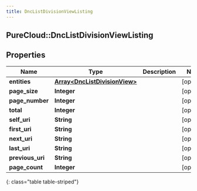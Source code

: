 ```yaml
---
title: DncListDivisionViewListing
---
```

## PureCloud::DncListDivisionViewListing

## Properties

|Name | Type | Description | Notes|
|------------ | ------------- | ------------- | -------------|
| **entities** | [**Array&lt;DncListDivisionView&gt;**](DncListDivisionView.html) |  | [optional] |
| **page_size** | **Integer** |  | [optional] |
| **page_number** | **Integer** |  | [optional] |
| **total** | **Integer** |  | [optional] |
| **self_uri** | **String** |  | [optional] |
| **first_uri** | **String** |  | [optional] |
| **next_uri** | **String** |  | [optional] |
| **last_uri** | **String** |  | [optional] |
| **previous_uri** | **String** |  | [optional] |
| **page_count** | **Integer** |  | [optional] |
{: class="table table-striped"}


